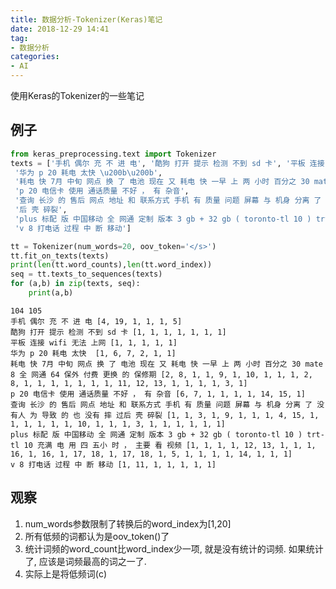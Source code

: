 ```yaml
---
title: 数据分析-Tokenizer(Keras)笔记
date: 2018-12-29 14:41
tag:
- 数据分析
categories:
- AI
---
```

使用Keras的Tokenizer的一些笔记
<!--more-->
## 例子
```python
from keras_preprocessing.text import Tokenizer
texts = ['手机 偶尔 充 不 进 电', '酷狗 打开 提示 检测 不到 sd 卡', '平板 连接 wifi 无法 上网',
 '华为 p 20 耗电 太快 \u200b\u200b',
 '耗电 快 7月 中旬 网点 换 了 电池 现在 又 耗电 快 一早 上 两 小时 百分之 30 mate 8 全 网通 64 保外 付费 更换 的 保修期',
 'p 20 电信卡 使用 通话质量 不好 ， 有 杂音',
 '查询 长沙 的 售后 网点 地址 和 联系方式 手机 有 质量 问题 屏幕 与 机身 分离 了 没有人 为 导致 的 也 没有 摔 过'
 '后 壳 碎裂',
 'plus 标配 版 中国移动 全 网通 定制 版本 3 gb + 32 gb ( toronto-tl 10 ) trt-tl 10 充满 电 用 四 五小 时 ， 主要 看 视频',
 'v 8 打电话 过程 中 断 移动']

tt = Tokenizer(num_words=20, oov_token='</s>')
tt.fit_on_texts(texts)
print(len(tt.word_counts),len(tt.word_index))
seq = tt.texts_to_sequences(texts)
for (a,b) in zip(texts, seq):
    print(a,b)
```
```notebook
104 105
手机 偶尔 充 不 进 电 [4, 19, 1, 1, 1, 5]
酷狗 打开 提示 检测 不到 sd 卡 [1, 1, 1, 1, 1, 1, 1]
平板 连接 wifi 无法 上网 [1, 1, 1, 1, 1]
华为 p 20 耗电 太快 ​​ [1, 6, 7, 2, 1, 1]
耗电 快 7月 中旬 网点 换 了 电池 现在 又 耗电 快 一早 上 两 小时 百分之 30 mate 8 全 网通 64 保外 付费 更换 的 保修期 [2, 8, 1, 1, 9, 1, 10, 1, 1, 1, 2, 8, 1, 1, 1, 1, 1, 1, 1, 11, 12, 13, 1, 1, 1, 1, 3, 1]
p 20 电信卡 使用 通话质量 不好 ， 有 杂音 [6, 7, 1, 1, 1, 1, 14, 15, 1]
查询 长沙 的 售后 网点 地址 和 联系方式 手机 有 质量 问题 屏幕 与 机身 分离 了 没有人 为 导致 的 也 没有 摔 过后 壳 碎裂 [1, 1, 3, 1, 9, 1, 1, 1, 4, 15, 1, 1, 1, 1, 1, 1, 10, 1, 1, 1, 3, 1, 1, 1, 1, 1, 1]
plus 标配 版 中国移动 全 网通 定制 版本 3 gb + 32 gb ( toronto-tl 10 ) trt-tl 10 充满 电 用 四 五小 时 ， 主要 看 视频 [1, 1, 1, 1, 12, 13, 1, 1, 1, 16, 1, 16, 1, 17, 18, 1, 17, 18, 1, 5, 1, 1, 1, 1, 14, 1, 1, 1]
v 8 打电话 过程 中 断 移动 [1, 11, 1, 1, 1, 1, 1]
```
## 观察
1. num_words参数限制了转换后的word_index为[1,20]
2. 所有低频的词都认为是oov_token(</s>)了
3. 统计词频的word_count比word_index少一项, 就是没有统计</s>的词频. 如果统计了, 应该是词频最高的词之一了.
4. 实际上是将低频词(c)
<!--stackedit_data:
eyJoaXN0b3J5IjpbLTEzNzMyODA5MjgsNDg0MzcxNjIwXX0=
-->